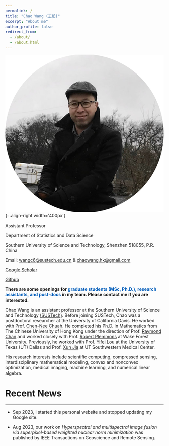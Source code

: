 ```yaml
---
permalink: /
title: "Chao Wang (王超)"
excerpt: "About me"
author_profile: false
redirect_from: 
  - /about/
  - /about.html
---
```


![profile](/images/profile.png){: .align-right width='400px'}


Assistant Professor

Department of Statistics and Data Science

Southern University of Science and Technology, Shenzhen 518055, P.R. China

<i class="fas fa-envelope"></i> Email: [wangc6@sustech.edu.cn](mailto:wangc6@sustech.edu.cn) & [chaowang.hk@gmail.com](mailto:chaowang.hk@gmail.com)

<i class="ai ai-google-scholar-square"></i> [Google Scholar](https://scholar.google.com/citations?user=PBchRWYAAAAJ&hl=en)
 
<i class="fab fa-github"></i> [Github](https://github.com/wangcmath)

**There are some openings for  <font color="#005CB9"> graduate students (MSc, Ph.D.), research assistants, and post-docs   </font> in my team. Please contact me if you are interested.**

Chao Wang is an assistant professor at the Southern University of Science and Technology [(SUSTech)](https://sustech.edu.cn/en/). Before joining SUSTech, Chao was a postdoctoral researcher at the University of California Davis. He worked with Prof. [Chen-Nee Chuah](https://www.ece.ucdavis.edu/~chuah/rubinet/). He completed his Ph.D. in Mathematics from The Chinese University of Hong Kong under the direction of Prof. [Raymond Chan](http://personal.cityu.edu.hk/rhfchan/) and worked closely with Prof. [Robert Plemmons](https://faculty.sites.wfu.edu/plemmons/) at Wake Forest University. Previously, he worked with Prof. [Yifei Lou](https://sites.google.com/site/louyifei/) at the University of Texas (UT) Dallas and Prof. [Xun Jia](https://www.hopkinsmedicine.org/profiles/details/xun-jia) at UT Southwestern Medical Center.

His research interests include scientific computing, compressed sensing, interdisciplinary mathematical modeling, convex and nonconvex optimization, medical imaging, machine learning, and numerical linear algebra.

# Recent News
---
- Sep 2023, I started this personal website and stopped updating my Google site.
  
- Aug 2023, our work on _Hyperspectral and multispectral image fusion via superpixel-based weighted nuclear norm minimization_ was published by IEEE Transactions on Geoscience and Remote Sensing.



&nbsp;

&nbsp;

&nbsp;
